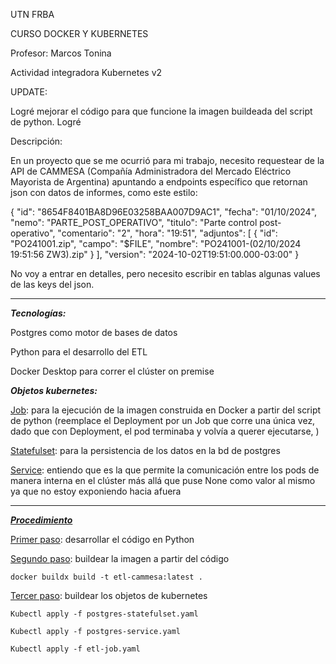 UTN FRBA 

CURSO DOCKER Y KUBERNETES

Profesor: Marcos Tonina

Actividad integradora Kubernetes v2 

UPDATE:

Logré mejorar el código para que funcione la imagen buildeada del script de python.
Logré 

Descripción:

En un proyecto que se me ocurrió para mi trabajo, necesito requestear de la API de CAMMESA (Compañía Administradora del Mercado Eléctrico Mayorista de Argentina) apuntando a endpoints específico que retornan json con datos de informes, como este estilo:

{
    "id": "8654F8401BA8D96E03258BAA007D9AC1",
    "fecha": "01/10/2024",
    "nemo": "PARTE_POST_OPERATIVO",
    "titulo": "Parte control post-operativo",
    "comentario": "2",
    "hora": "19:51",
    "adjuntos": [
      {
        "id": "PO241001.zip",
        "campo": "$FILE",
        "nombre": "PO241001-(02/10/2024 19:51:56 ZW3).zip"
      }
    ],
    "version": "2024-10-02T19:51:00.000-03:00"
  }

No voy a entrar en detalles, pero necesito escribir en tablas algunas values de las keys del json.

---

***Tecnologías:***

Postgres como motor de bases de datos

Python para el desarrollo del ETL

Docker Desktop para correr el clúster on premise

***Objetos kubernetes:***

<ins>Job</ins>: para la ejecución de la imagen construida en Docker a partir del script de python (reemplace el Deployment por un Job que corre una única vez, dado que con Deployment, el pod terminaba y volvía a querer ejecutarse, )

<ins>Statefulset</ins>: para la persistencia de los datos en la bd de postgres

<ins>Service</ins>: entiendo que es la que permite la comunicación entre los pods de manera interna en el clúster más allá que puse None como valor al mismo ya que no estoy exponiendo hacia afuera

---

<ins>***Procedimiento***</ins>

<ins>Primer paso</ins>: desarrollar el código en Python

<ins>Segundo paso</ins>: buildear la imagen a partir del código

```docker buildx build -t etl-cammesa:latest .```

<ins>Tercer paso</ins>: buildear los objetos de kubernetes

```
Kubectl apply -f postgres-statefulset.yaml

Kubectl apply -f postgres-service.yaml

Kubectl apply -f etl-job.yaml
```


